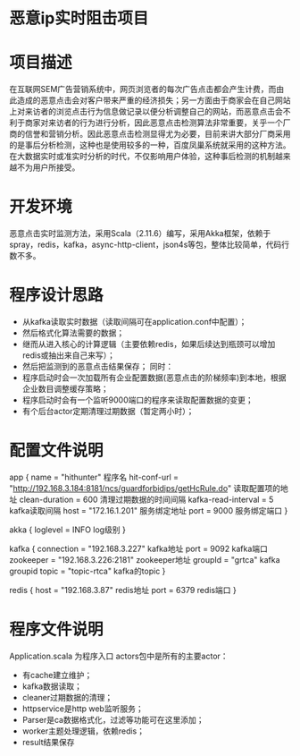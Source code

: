 # 恶意ip实时阻击项目
# 项目描述
在互联网SEM广告营销系统中，网页浏览者的每次广告点击都会产生计费，而由此造成的恶意点击会对客户带来严重的经济损失；另一方面由于商家会在自己网站上对来访者的浏览点击行为信息做记录以便分析调整自己的网站，而恶意点击会不利于商家对来访者的行为进行分析，因此恶意点击检测算法非常重要，关乎一个厂商的信誉和营销分析。因此恶意点击检测显得尤为必要，目前来讲大部分厂商采用的是事后分析检测，这种也是使用较多的一种，百度凤巢系统就采用的这种方法。在大数据实时或准实时分析的时代，不仅影响用户体验，这种事后检测的机制越来越不为用户所接受。

# 开发环境
恶意点击实时监测方法，采用Scala（2.11.6）编写，采用Akka框架，依赖于spray，redis，kafka，async-http-client，json4s等包，整体比较简单，代码行数不多。

# 程序设计思路 
* 从kafka读取实时数据（读取间隔可在application.conf中配置）；
* 然后格式化算法需要的数据；
* 继而从进入核心的计算逻辑（主要依赖redis，如果后续达到瓶颈可以增加redis或抽出来自己来写）；
* 然后把监测到的恶意点击结果保存；
同时：
* 程序启动时会一次加载所有企业配置数据(恶意点击的阶梯频率)到本地，根据企业数目调整缓存策略；
* 程序启动时会有一个监听9000端口的程序来读取配置数据的变更；
* 有个后台actor定期清理过期数据（暂定两小时）；

# 配置文件说明  
app {
  name = "hithunter"  程序名
  hit-conf-url = "http://192.168.3.184:8181/ncs/guardforbidips/getHcRule.do" 读取配置项的地址
  clean-duration = 600        清理过期数据的时间间隔
  kafka-read-interval = 5     kafka读取间隔
  host = "172.16.1.201"          服务绑定地址
  port = 9000                 服务绑定端口
}  

akka {
  loglevel = INFO             log级别
}  

kafka {
  connection = "192.168.3.227"     kafka地址
  port = 9092                      kafka端口
  zookeeper = "192.168.3.226:2181" zookeeper地址
  groupId = "grtca"                kafka groupid
  topic = "topic-rtca"             kafka的topic
}  

redis {
  host = "192.168.3.87"     redis地址
  port = 6379                redis端口
}  

# 程序文件说明  
Application.scala 为程序入口
actors包中是所有的主要actor：
* 有cache建立维护；
* kafka数据读取；
* cleaner过期数据的清理；
* httpservice是http web监听服务；
* Parser是ca数据格式化，过滤等功能可在这里添加；
* worker主题处理逻辑，依赖redis；
* result结果保存
